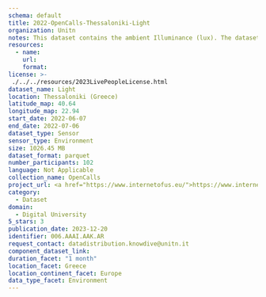 ```yaml
---
schema: default
title: 2022-OpenCalls-Thessaloniki-Light
organization: Unitn
notes: This dataset contains the ambient Illuminance (lux). The dataset was collected as part of the WeNet project, a Horizon 2020 funded project that aims at developing a diversity-aware, machine-mediated paradigm for social interactions. It collected information on the eating/drinking activities of the students of the UTH University.
resources:
  - name: 
    url: 
    format: 
license: >-
 ./../../resources/2023LivePeopleLicense.html
dataset_name: Light
location: Thessaloniki (Greece)
latitude_map: 40.64
longitude_map: 22.94
start_date: 2022-06-07
end_date: 2022-07-06
dataset_type: Sensor
sensor_type: Environment
size: 1026.45 MB
dataset_format: parquet
number_participants: 102
language: Not Applicable
collection_name: OpenCalls
project_url: <a href="https://www.internetofus.eu/">https://www.internetofus.eu/</a>
category: 
  - Dataset
domain: 
  - Digital University
5_stars: 3
publication_date: 2023-12-20
identifier: 006.AAAI.AAK.AR
request_contact: datadistribution.knowdive@unitn.it
component_dataset_link: 
duration_facet: "1 month"
location_facet: Greece
location_continent_facet: Europe
data_type_facet: Environment
---
```


